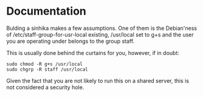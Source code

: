 # Documentation

Bulding a sinhika makes a few assumptions. One of them is the Debian'ness of /etc/staff-group-for-usr-local existing, /usr/local set to g+s and the user you are operating under belongs to the group staff.

This is usually done behind the curtains for you, however, if in doubt:

```sudo touch /etc/staff-group-for-usr-local
sudo chmod -R g+s /usr/local
sudo chgrp -R staff /usr/local
```

Given the fact that you are not likely to run this on a shared server, this is not considered a security hole.
